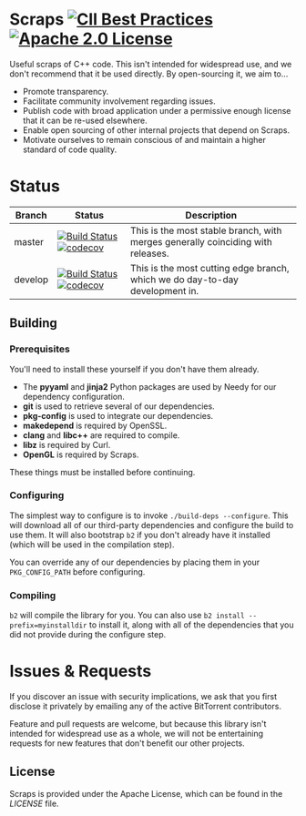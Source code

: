 # Scraps [![CII Best Practices](https://bestpractices.coreinfrastructure.org/projects/368/badge)](https://bestpractices.coreinfrastructure.org/projects/368) [![Apache 2.0 License](https://img.shields.io/badge/license-Apache%202.0-blue.svg)](https://raw.githubusercontent.com/bittorrent/scraps/master/LICENSE)

Useful scraps of C++ code. This isn't intended for widespread use, and we don't recommend that it be used directly. By open-sourcing it, we aim to...

* Promote transparency.
* Facilitate community involvement regarding issues.
* Publish code with broad application under a permissive enough license that it can be re-used elsewhere.
* Enable open sourcing of other internal projects that depend on Scraps.
* Motivate ourselves to remain conscious of and maintain a higher standard of code quality.

# Status

| Branch | Status | Description |
| --- | --- | --- |
| master | [![Build Status](https://travis-ci.org/bittorrent/scraps.svg?branch=master)](https://travis-ci.org/bittorrent/scraps) [![codecov](https://codecov.io/gh/bittorrent/scraps/branch/master/graph/badge.svg)](https://codecov.io/gh/bittorrent/scraps) | This is the most stable branch, with merges generally coinciding with releases. |
| develop | [![Build Status](https://travis-ci.org/bittorrent/scraps.svg?branch=develop)](https://travis-ci.org/bittorrent/scraps) [![codecov](https://codecov.io/gh/bittorrent/scraps/branch/develop/graph/badge.svg)](https://codecov.io/gh/bittorrent/scraps) | This is the most cutting edge branch, which we do day-to-day development in. |

## Building

### Prerequisites

You'll need to install these yourself if you don't have them already.

* The **pyyaml** and **jinja2** Python packages are used by Needy for our dependency configuration.
* **git** is used to retrieve several of our dependencies.
* **pkg-config** is used to integrate our dependencies.
* **makedepend** is required by OpenSSL.
* **clang** and **libc++** are required to compile.
* **libz** is required by Curl.
* **OpenGL** is required by Scraps.

These things must be installed before continuing.

### Configuring

The simplest way to configure is to invoke `./build-deps --configure`. This will download all of our third-party dependencies and configure the build to use them. It will also bootstrap `b2` if you don't already have it installed (which will be used in the compilation step).

You can override any of our dependencies by placing them in your `PKG_CONFIG_PATH` before configuring.

### Compiling

`b2` will compile the library for you. You can also use `b2 install --prefix=myinstalldir` to install it, along with all of the dependencies that you did not provide during the configure step.

# Issues & Requests

If you discover an issue with security implications, we ask that you first disclose it privately by emailing any of the active BitTorrent contributors.

Feature and pull requests are welcome, but because this library isn't intended for widespread use as a whole, we will not be entertaining requests for new features that don't benefit our other projects.

## License

Scraps is provided under the Apache License, which can be found in the *LICENSE* file.
